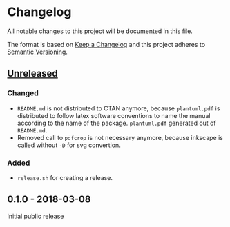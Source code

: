 # Changelog
All notable changes to this project will be documented in this file.

The format is based on [Keep a Changelog](http://keepachangelog.com/)
and this project adheres to [Semantic Versioning](http://semver.org/).

## [Unreleased]

### Changed

- `README.md` is not distributed to CTAN anymore, because `plantuml.pdf` is distributed to follow latex software conventions to name the manual according to the name of the package.
  `plantuml.pdf` generated out of `README.md`.
- Removed call to `pdfcrop` is not necessary anymore, because inkscape is called without `-D` for svg convertion.

### Added

- `release.sh` for creating a release.

## 0.1.0 - 2018-03-08

Initial public release

[Unreleased]: https://github.com/latextemplates/plantuml/compare/0.1.0...HEAD
[1.0.0]: https://github.com/latextemplates/plantuml/compare/0.5.0...1.0.0
